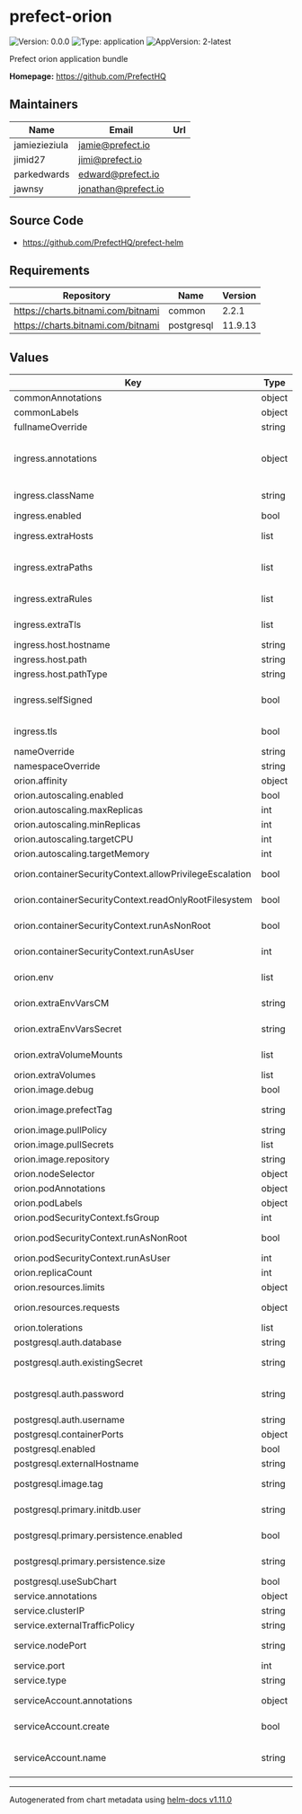 # prefect-orion

![Version: 0.0.0](https://img.shields.io/badge/Version-0.0.0-informational?style=flat-square) ![Type: application](https://img.shields.io/badge/Type-application-informational?style=flat-square) ![AppVersion: 2-latest](https://img.shields.io/badge/AppVersion-2--latest-informational?style=flat-square)

Prefect orion application bundle

**Homepage:** <https://github.com/PrefectHQ>

## Maintainers

| Name | Email | Url |
| ---- | ------ | --- |
| jamiezieziula | <jamie@prefect.io> |  |
| jimid27 | <jimi@prefect.io> |  |
| parkedwards | <edward@prefect.io> |  |
| jawnsy | <jonathan@prefect.io> |  |

## Source Code

* <https://github.com/PrefectHQ/prefect-helm>

## Requirements

| Repository | Name | Version |
|------------|------|---------|
| https://charts.bitnami.com/bitnami | common | 2.2.1 |
| https://charts.bitnami.com/bitnami | postgresql | 11.9.13 |

## Values

| Key | Type | Default | Description |
|-----|------|---------|-------------|
| commonAnnotations | object | `{}` | annotations to add to all deployed objects |
| commonLabels | object | `{}` | labels to add to all deployed objects |
| fullnameOverride | string | `"prefect-orion"` | fully override common.names.fullname |
| ingress.annotations | object | `{}` | additional annotations for the Ingress resource. To enable certificate autogeneration, place here your cert-manager annotations. |
| ingress.className | string | `""` | IngressClass that will be be used to implement the Ingress (Kubernetes 1.18+) |
| ingress.enabled | bool | `false` | enable ingress record generation for orion |
| ingress.extraHosts | list | `[]` | an array with additional hostname(s) to be covered with the ingress record |
| ingress.extraPaths | list | `[]` | an array with additional arbitrary paths that may need to be added to the ingress under the main host |
| ingress.extraRules | list | `[]` | additional rules to be covered with this ingress record |
| ingress.extraTls | list | `[]` | an array with additional tls configuration to be added to the ingress record |
| ingress.host.hostname | string | `"prefect.local"` | default host for the ingress record |
| ingress.host.path | string | `"/"` | default path for the ingress record |
| ingress.host.pathType | string | `"ImplementationSpecific"` | ingress path type |
| ingress.selfSigned | bool | `false` | create a TLS secret for this ingress record using self-signed certificates generated by Helm |
| ingress.tls | bool | `false` | enable TLS configuration for the host defined at `ingress.host.hostname` parameter |
| nameOverride | string | `""` | partially overrides common.names.name |
| namespaceOverride | string | `""` | fully override common.names.namespace |
| orion.affinity | object | `{}` | affinity for orion pods assignment |
| orion.autoscaling.enabled | bool | `false` | enable autoscaling for orion |
| orion.autoscaling.maxReplicas | int | `100` | maximum number of orion replicas |
| orion.autoscaling.minReplicas | int | `1` | minimum number of orion replicas |
| orion.autoscaling.targetCPU | int | `80` | target CPU utilization percentage |
| orion.autoscaling.targetMemory | int | `80` | target Memory utilization percentage |
| orion.containerSecurityContext.allowPrivilegeEscalation | bool | `false` | set orion containers' security context allowPrivilegeEscalation |
| orion.containerSecurityContext.readOnlyRootFilesystem | bool | `true` | set orion containers' security context readOnlyRootFilesystem |
| orion.containerSecurityContext.runAsNonRoot | bool | `true` | set orion containers' security context runAsNonRoot |
| orion.containerSecurityContext.runAsUser | int | `1001` | set orion containers' security context runAsUser |
| orion.env | list | `[]` | array with environment variables to add to orion nodes |
| orion.extraEnvVarsCM | string | `""` | name of existing ConfigMap containing extra env vars to add to orion nodes |
| orion.extraEnvVarsSecret | string | `""` | name of existing Secret containing extra env vars to add to orion nodes |
| orion.extraVolumeMounts | list | `[]` | array with extra volumeMounts for the orion pod |
| orion.extraVolumes | list | `[]` | array with extra volumes for the orion pod |
| orion.image.debug | bool | `false` | enable orion image debug mode |
| orion.image.prefectTag | string | `"2-latest"` | prefect image tag (immutable tags are recommended) |
| orion.image.pullPolicy | string | `"IfNotPresent"` | orion image pull policy |
| orion.image.pullSecrets | list | `[]` | orion image pull secrets |
| orion.image.repository | string | `"prefecthq/prefect"` | orion image repository |
| orion.nodeSelector | object | `{}` | node labels for orion pods assignment |
| orion.podAnnotations | object | `{}` | extra annotations for orion pod |
| orion.podLabels | object | `{}` | extra labels for orion pod |
| orion.podSecurityContext.fsGroup | int | `1001` | set orion pod's security context fsGroup |
| orion.podSecurityContext.runAsNonRoot | bool | `true` | set orion pod's security context runAsNonRoot |
| orion.podSecurityContext.runAsUser | int | `1001` | set orion pod's security context runAsUser |
| orion.replicaCount | int | `1` | number of orion replicas to deploy |
| orion.resources.limits | object | `{}` | the requested limits for the orion container |
| orion.resources.requests | object | `{}` | the requested resources for the orion container |
| orion.tolerations | list | `[]` | tolerations for orion pods assignment |
| postgresql.auth.database | string | `"orion"` | name for a custom database to create |
| postgresql.auth.existingSecret | string | `nil` | Name of existing secret to use for PostgreSQL credentials. |
| postgresql.auth.password | string | `""` | password for the custom user to create. Ignored if `auth.existingSecret` with key `password` is provided |
| postgresql.auth.username | string | `"prefect"` | name for a custom user to create |
| postgresql.containerPorts | object | `{"postgresql":5432}` | PostgreSQL container port |
| postgresql.enabled | bool | `true` |  |
| postgresql.externalHostname | string | `""` |  |
| postgresql.image.tag | string | `"14.3.0"` | Version tag, corresponds to tags at https://hub.docker.com/r/bitnami/postgresql/ |
| postgresql.primary.initdb.user | string | `"postgres"` | specify the PostgreSQL username to execute the initdb scripts |
| postgresql.primary.persistence.enabled | bool | `false` | enable PostgreSQL Primary data persistence using PVC |
| postgresql.primary.persistence.size | string | `"8Gi"` | PVC Storage Request for PostgreSQL volume |
| postgresql.useSubChart | bool | `true` | enable use of bitnami/postgresql subchart |
| service.annotations | object | `{}` |  |
| service.clusterIP | string | `""` | service Cluster IP |
| service.externalTrafficPolicy | string | `"Cluster"` | service external traffic policy |
| service.nodePort | string | `""` | service port if defining service as type nodeport |
| service.port | int | `4200` | service port |
| service.type | string | `"ClusterIP"` | service type |
| serviceAccount.annotations | object | `{}` | additional service account annotations (evaluated as a template) |
| serviceAccount.create | bool | `true` | specifies whether a ServiceAccount should be created |
| serviceAccount.name | string | `""` | the name of the ServiceAccount to use. if not set and create is true, a name is generated using the common.names.fullname template |

----------------------------------------------
Autogenerated from chart metadata using [helm-docs v1.11.0](https://github.com/norwoodj/helm-docs/releases/v1.11.0)
